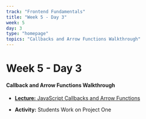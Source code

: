 ```yaml
---
track: "Frontend Fundamentals"
title: "Week 5 - Day 3"
week: 5
day: 3
type: "homepage"
topics: "Callbacks and Arrow Functions Walkthrough"
---
```



# Week 5 - Day 3

#### Callback and Arrow Functions Walkthrough

- [**Lecture:** JavaScript Callbacks and Arrow Functions](/frontend-fundamentals/week-5/day-3/lecture-materials/javascript-callbacks-and-arrow-functions/) 

- **Activity:** Students Work on Project One

